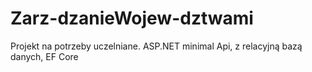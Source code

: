 # Zarz-dzanieWojew-dztwami
Projekt na potrzeby uczelniane. ASP.NET minimal Api, z relacyjną bazą danych, EF Core
